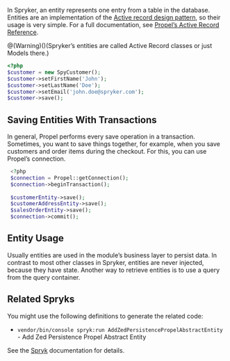 In Spryker, an entity represents one entry from a table in the database. Entities are an implementation of the [Active record design pattern](https://en.wikipedia.org/wiki/Active_record_pattern), so their usage is very simple. For a full documentation, see [Propel’s Active Record Reference](http://propelorm.org/documentation/reference/active-record.html).

@(Warning)()(Spryker’s entities are called Active Record classes or just Models there.)

```php
<?php
$customer = new SpyCustomer();
$customer->setFirstName('John');
$customer->setLastName('Doe');
$customer->setEmail('john.doe@spryker.com');
$customer->save();
```

## Saving Entities With Transactions

In general, Propel performs every save operation in a transaction. Sometimes, you want to save things together, for example, when you save customers and order items during the checkout. For this, you can use Propel’s connection.

```php
 <?php
 $connection = Propel::getConnection();
 $connection->beginTransaction();
 
 $customerEntity->save();
 $customerAddressEntity->save();
 $salesOrderEntity->save();
 $connection->commit();
```

## Entity Usage

Usually entities are used in the module’s business layer to persist data. In contrast to most other classes in Spryker, entities are never injected, because they have state. Another way to retrieve entities is to use a query from the query container.

## Related Spryks

You might use the following definitions to generate the related code:

* `vendor/bin/console spryk:run AddZedPersistencePropelAbstractEntity` - Add Zed Persistence Propel Abstract Entity

See the [Spryk](https://documentation.spryker.com/docs/en/en/spryk-201903) documentation for details.